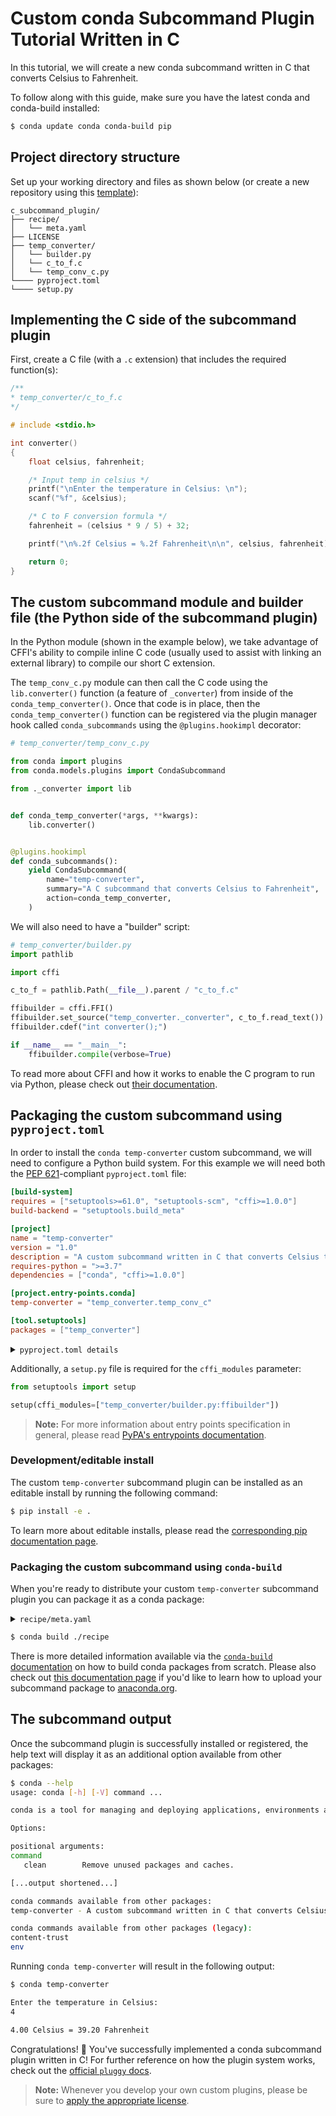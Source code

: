 [template]: https://github.com/conda/conda-plugin-template/generate
[pyproject.toml docs]: https://packaging.python.org/en/latest/tutorials/packaging-projects/#creating-pyproject-toml
[entrypoints docs]: https://packaging.python.org/en/latest/specifications/entry-points/
[editable install doc]: https://pip.pypa.io/en/stable/topics/local-project-installs/#editable-installs
[build conda packages]: https://docs.conda.io/projects/conda-build/en/latest/user-guide/tutorials/build-pkgs.html
[upload to anaconda.org]: https://docs.anaconda.com/anacondaorg/user-guide/tasks/work-with-packages/#uploading-packages
[anaconda.org site]: https://anaconda.org/
[licenses]: https://docs.conda.io/projects/conda/en/latest/dev-guide/plugin-api/index.html#a-note-on-licensing
[cffi documentation]: https://cffi.readthedocs.io/en/latest/overview.html#main-mode-of-usage
[pep 621]: https://peps.python.org/pep-0621/
[pluggy docs]: https://pluggy.readthedocs.io/en/stable/index.html

# Custom conda Subcommand Plugin Tutorial Written in C

In this tutorial, we will create a new conda subcommand written in C that converts Celsius to Fahrenheit.

To follow along with this guide, make sure you have the latest conda and conda-build installed:

```bash
$ conda update conda conda-build pip
```

## Project directory structure

Set up your working directory and files as shown below (or create a new repository using this [template][template]):

```
c_subcommand_plugin/
├── recipe/
│   └── meta.yaml
├── LICENSE
├── temp_converter/
│   └── builder.py
│   └── c_to_f.c
│   └── temp_conv_c.py
└──── pyproject.toml
└──── setup.py
```

## Implementing the C side of the subcommand plugin

First, create a C file (with a `.c` extension) that includes the required function(s):

```c
/**
* temp_converter/c_to_f.c
*/

# include <stdio.h>

int converter()
{
    float celsius, fahrenheit;

    /* Input temp in celsius */
    printf("\nEnter the temperature in Celsius: \n");
    scanf("%f", &celsius);

    /* C to F conversion formula */
    fahrenheit = (celsius * 9 / 5) + 32;

    printf("\n%.2f Celsius = %.2f Fahrenheit\n\n", celsius, fahrenheit);

    return 0;
}
```

## The custom subcommand module and builder file (the Python side of the subcommand plugin)

In the Python module (shown in the example below), we take advantage of CFFI's ability to compile inline C code (usually used to assist with linking an external library) to compile our short C extension.

The `temp_conv_c.py` module can then call the C code using the `lib.converter()` function (a feature of `_converter`) from inside of the `conda_temp_converter()`. Once that code is in place, then the `conda_temp_converter()` function can be registered via the plugin manager hook called `conda_subcommands` using the `@plugins.hookimpl` decorator:

```python
# temp_converter/temp_conv_c.py

from conda import plugins
from conda.models.plugins import CondaSubcommand

from ._converter import lib


def conda_temp_converter(*args, **kwargs):
    lib.converter()


@plugins.hookimpl
def conda_subcommands():
    yield CondaSubcommand(
        name="temp-converter",
        summary="A C subcommand that converts Celsius to Fahrenheit",
        action=conda_temp_converter,
    )
```

We will also need to have a "builder" script:

```python
# temp_converter/builder.py
import pathlib

import cffi

c_to_f = pathlib.Path(__file__).parent / "c_to_f.c"

ffibuilder = cffi.FFI()
ffibuilder.set_source("temp_converter._converter", c_to_f.read_text())
ffibuilder.cdef("int converter();")

if __name__ == "__main__":
    ffibuilder.compile(verbose=True)
```

To read more about CFFI and how it works to enable the C program to run via Python, please check out [their documentation][cffi documentation].

## Packaging the custom subcommand using `pyproject.toml`

In order to install the `conda temp-converter` custom subcommand, we will need to configure a Python build system. For this example we will need both the [PEP 621][pep 621]-compliant `pyproject.toml` file:

```toml
[build-system]
requires = ["setuptools>=61.0", "setuptools-scm", "cffi>=1.0.0"]
build-backend = "setuptools.build_meta"

[project]
name = "temp-converter"
version = "1.0"
description = "A custom subcommand written in C that converts Celsius to Fahrenheit"
requires-python = ">=3.7"
dependencies = ["conda", "cffi>=1.0.0"]

[project.entry-points.conda]
temp-converter = "temp_converter.temp_conv_c"

[tool.setuptools]
packages = ["temp_converter"]
```

<details>
<summary><code>pyproject.toml details</code></summary>

> #### `[build-system]`
> - `requires` This is a list of requirement specifiers for build-time dependencies of a package.
> - `build-backend` Build backends have the ability to accept configuration settings, which can change the way that the package building is handled.
> 
> #### `[project]`
> * `name` (required) This is the name of the package that contains your subcommand. This is also how others will find your subcommand package if you choose to upload it to PyPI.
> * `version` (required) The version of the project; can be specified *either* statically or listed as dynamic.
> `description` A brief description of the project.
> * `requires-python` The version(s) of Python required by your project.
> * `dependencies` These are all of the dependencies for your project. This specific subcommand example requires `conda`, which is why it is listed here.
>
> For more information on `pyproject.toml` see the [PyPA packaging documentation][pyproject.toml docs].

</details>


Additionally, a `setup.py` file is required for the `cffi_modules` parameter:

```python
from setuptools import setup

setup(cffi_modules=["temp_converter/builder.py:ffibuilder"])
```

> **Note:**
> For more information about entry points specification in general, please read [PyPA's entrypoints documentation][entrypoints docs].

### Development/editable install

The custom `temp-converter` subcommand plugin can be installed as an editable install by running the following command:


```bash
$ pip install -e .
```

To learn more about editable installs, please read the [corresponding pip documentation page][editable install doc].

### Packaging the custom subcommand using `conda-build`

When you're ready to distribute your custom `temp-converter` subcommand plugin you can package it as a conda package:

<details>
<summary><code>recipe/meta.yaml</code></summary>

```yaml
package:
  name: temp-converter
  version: 1.0

source:
  path: ../

build:
  script: $PYTHON -m pip install --no-deps .

requirements:
  host:
    - python >=3.7

  run:
    - conda
    - python >=3.7

about:
  home: https://github.com/conda/conda-plugin-template
  license: BSD-3-Clause
  license_file: LICENSE
  summary: A custom subcommand written in C that converts Celsius to Fahrenheit
```

</details>

```bash
$ conda build ./recipe
```

There is more detailed information available via the [`conda-build` documentation][build conda packages] on how to build conda packages from scratch. Please also check out [this documentation page][upload to anaconda.org] if you'd like to learn how to upload your subcommand package to [anaconda.org][anaconda.org site].

## The subcommand output

Once the subcommand plugin is successfully installed or registered, the help text will display it as an additional option available from other packages:

```bash
$ conda --help
usage: conda [-h] [-V] command ...

conda is a tool for managing and deploying applications, environments and packages.

Options:

positional arguments:
command
   clean        Remove unused packages and caches.

[...output shortened...]

conda commands available from other packages:
temp-converter - A custom subcommand written in C that converts Celsius to Fahrenheit

conda commands available from other packages (legacy):
content-trust
env
```

Running `conda temp-converter` will result in the following output:

```bash
$ conda temp-converter

Enter the temperature in Celsius:
4

4.00 Celsius = 39.20 Fahrenheit

```

Congratulations! 🎉 You've successfully implemented a conda subcommand plugin written in C! For further reference on how the plugin system works, check out the [official `pluggy` docs][pluggy docs].


> **Note:**
> Whenever you develop your own custom plugins, please be sure to [apply the appropriate license][licenses].
